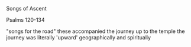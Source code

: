 Songs of Ascent

Psalms 120-134

"songs for the road"
  these accompanied the journey up to the temple
  the journey was literally 'upward' geographically and spiritually